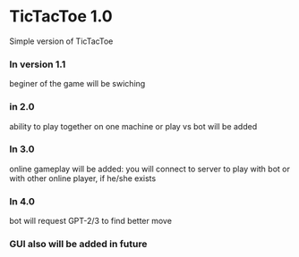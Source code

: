 # TicTacToe 1.0

Simple version of TicTacToe
### In version 1.1 
beginer of the game will be swiching
### in 2.0 
ability to play together on one machine or play vs bot will be added
### In 3.0 
online gameplay will be added: you will connect to server to play with bot or with other online player, if he/she exists
### In 4.0
bot will request GPT-2/3 to find better move

### GUI also will be added in future
